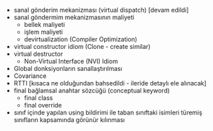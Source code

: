 - sanal gönderim mekanizması (virtual dispatch) [devam edildi]
- sanal göndermim mekanizmasının maliyeti 
    - bellek maliyeti
    - işlem maliyeti
    - devirtualization (Compiler Optimization)
- virtual constructor idiom (Clone - create similar)
- virtual destructor
    - Non-Virtual Interface (NVI) Idiom
- Global donksiyonların sanallaştırılması
- Covariance 
- RTTI  [kısaca ne olduğundan bahsedildi - ileride detaylı ele alınacak]
- final bağlamsal anahtar sözcüğü (conceptual keyword) 
  - final class
  - final override
- sınıf içinde yapılan using bildirimi ile taban sınıftaki isimleri türemiş sınıfların kapsamında görünür kılınması
